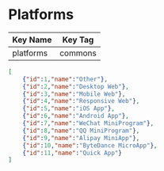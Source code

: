 # Platforms

| Key Name | Key Tag |
| --- | --- |
| platforms | commons |

```json
[
    {"id":1,"name":"Other"},
    {"id":2,"name":"Desktop Web"},
    {"id":3,"name":"Mobile Web"},
    {"id":4,"name":"Responsive Web"},
    {"id":5,"name":"iOS App"},
    {"id":6,"name":"Android App"},
    {"id":7,"name":"WeChat MiniProgram"},
    {"id":8,"name":"QQ MiniProgram"},
    {"id":9,"name":"Alipay MiniApp"},
    {"id":10,"name":"ByteDance MicroApp"},
    {"id":11,"name":"Quick App"}
]
```